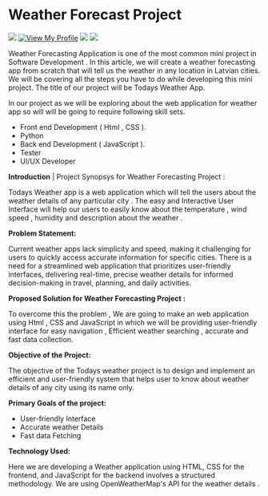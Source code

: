 #  Weather Forecast Project

![](https://komarev.com/ghpvc/?username=mscbuild) <a href="https://github.com/mscbuild"><img src="https://camo.githubusercontent.com/e9f3798d5901d27fe2097e37c8e91edb808b38b236dbebd836638c12b836ed7b/68747470733a2f2f696d672e736869656c64732e696f2f62616467652f566965772d4d795f50726f66696c652d677265656e3f6c6f676f3d476974487562" alt="View My Profile" data-canonical-src="https://img.shields.io/badge/View-My_Profile-green?logo=GitHub" style="max-width: 100%;"></a>
![](https://img.shields.io/github/license/mscbuild/analize)
![](https://img.shields.io/github/languages/code-size/mscbuild/laika-prognoze-jelgava)

Weather Forecasting Application is one of the most common mini project in Software Development . In this article, we will create a weather forecasting app from scratch that will tell us the weather in any location in Latvian cities. We will be covering all the steps you have to do while developing this mini project. The title of our project will be Todays Weather App.

In our project as we will be exploring about the web application for weather app so will will be going to require following skill sets.

- Front end Development ( Html , CSS ).
- Python
- Back end Development ( JavaScript ).
- Tester
- UI/UX Developer

**Introduction** | Project Synopsys for Weather Forecasting Project :

Todays Weather app is a web application which will tell the users about the weather details of any particular city . The easy and Interactive User Interface will help our users to easily know about the temperature , wind speed , humidity and description about the weather .

**Problem Statement:**

Current weather apps lack simplicity and speed, making it challenging for users to quickly access accurate information for specific cities. There is a need for a streamlined web application that prioritizes user-friendly interfaces, delivering real-time, precise weather details for informed decision-making in travel, planning, and daily activities.

**Proposed Solution for Weather Forecasting Project :**

To overcome this the problem , We are going to make an web application using Html , CSS and JavaScript in which we will be providing user-friendly interface for easy navigation , 
Efficient weather searching , accurate and fast data collection. 

**Objective of the Project:**

The objective of the Todays weather project is to design and implement an efficient and user-friendly system that helps user to know about weather details of any city using its name only.

**Primary Goals of the project:**

- User-friendly Interface
- Accurate weather Details
- Fast data Fetching

**Technology Used:**

Here we are developing a Weather application using HTML, CSS for the frontend, and JavaScript for the backend involves a structured methodology. We are using OpenWeatherMap's API for the weather details .

